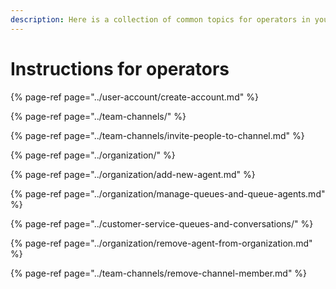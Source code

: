 ```yaml
---
description: Here is a collection of common topics for operators in your organization.
---
```


# Instructions for operators

{% page-ref page="../user-account/create-account.md" %}

{% page-ref page="../team-channels/" %}

{% page-ref page="../team-channels/invite-people-to-channel.md" %}

{% page-ref page="../organization/" %}

{% page-ref page="../organization/add-new-agent.md" %}

{% page-ref page="../organization/manage-queues-and-queue-agents.md" %}

{% page-ref page="../customer-service-queues-and-conversations/" %}

{% page-ref page="../organization/remove-agent-from-organization.md" %}

{% page-ref page="../team-channels/remove-channel-member.md" %}

